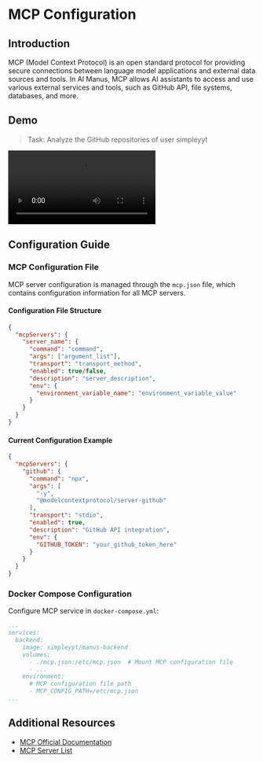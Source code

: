 # MCP Configuration

## Introduction

MCP (Model Context Protocol) is an open standard protocol for providing secure connections between language model applications and external data sources and tools. In AI Manus, MCP allows AI assistants to access and use various external services and tools, such as GitHub API, file systems, databases, and more.

## Demo

> Task: Analyze the GitHub repositories of user simpleyyt

![](https://raw.githubusercontent.com/Simpleyyt/picgo-image/master/mcp.mp4 ':include controls width="100%"')

## Configuration Guide

### MCP Configuration File

MCP server configuration is managed through the `mcp.json` file, which contains configuration information for all MCP servers.

#### Configuration File Structure

```json
{
  "mcpServers": {
    "server_name": {
      "command": "command",
      "args": ["argument_list"],
      "transport": "transport_method",
      "enabled": true/false,
      "description": "server_description",
      "env": {
        "environment_variable_name": "environment_variable_value"
      }
    }
  }
}
```

#### Current Configuration Example

```json
{
  "mcpServers": {
    "github": {
      "command": "npx",
      "args": [
        "-y",
        "@modelcontextprotocol/server-github"
      ],
      "transport": "stdio",
      "enabled": true,
      "description": "GitHub API integration",
      "env": {
        "GITHUB_TOKEN": "your_github_token_here"
      }
    }
  }
}
```

### Docker Compose Configuration

Configure MCP service in `docker-compose.yml`:

```yaml
...
services:
  backend:
    image: simpleyyt/manus-backend
    volumes:
      - ./mcp.json:/etc/mcp.json  # Mount MCP configuration file
      - ...
    environment:
      # MCP configuration file path
      - MCP_CONFIG_PATH=/etc/mcp.json
...
```

## Additional Resources

- [MCP Official Documentation](https://modelcontextprotocol.io/)
- [MCP Server List](https://github.com/modelcontextprotocol/servers) 